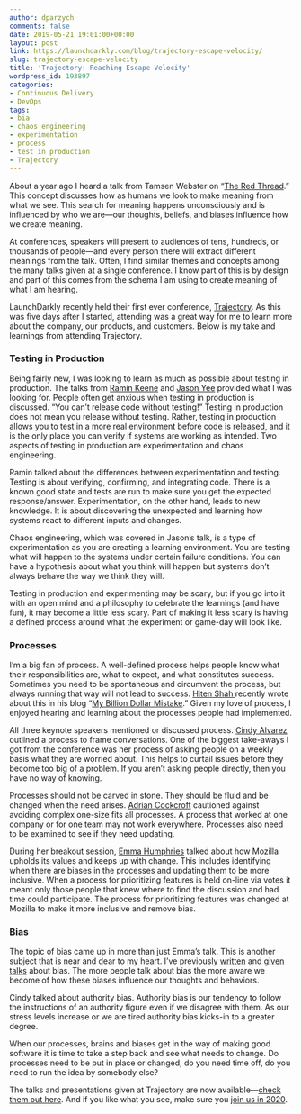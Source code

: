 ```yaml
---
author: dparzych
comments: false
date: 2019-05-21 19:01:00+00:00
layout: post
link: https://launchdarkly.com/blog/trajectory-escape-velocity/
slug: trajectory-escape-velocity
title: 'Trajectory: Reaching Escape Velocity'
wordpress_id: 193897
categories:
- Continuous Delivery
- DevOps
tags:
- bia
- chaos engineering
- experimentation
- process
- test in production
- Trajectory
---
```


About a year ago I heard a talk from Tamsen Webster on “[The Red Thread](https://www.youtube.com/watch?v=SRsPo3rfv94).” This concept discusses how as humans we look to make meaning from what we see. This search for meaning happens unconsciously and is influenced by who we are—our thoughts, beliefs, and biases influence how we create meaning.

At conferences, speakers will present to audiences of tens, hundreds, or thousands of people—and every person there will extract different meanings from the talk. Often, I find similar themes and concepts among the many talks given at a single conference. I know part of this is by design and part of this comes from the schema I am using to create meaning of what I am hearing.

LaunchDarkly recently held their first ever conference, [Trajectory](https://www.trajectoryconf.com/). As this was five days after I started, attending was a great way for me to learn more about the company, our products, and customers. Below is my take and learnings from attending Trajectory.


### Testing in Production


Being fairly new, I was looking to learn as much as possible about testing in production. The talks from [Ramin Keene](https://twitter.com/rmn) and [Jason Yee](https://twitter.com/gitbisect) provided what I was looking for. People often get anxious when testing in production is discussed. “You can’t release code without testing!” Testing in production does not mean you release without testing. Rather, testing in production allows you to test in a more real environment before code is released, and it is the only place you can verify if systems are working as intended. Two aspects of testing in production are experimentation and chaos engineering.

Ramin talked about the differences between experimentation and testing. Testing is about verifying, confirming, and integrating code. There is a known good state and tests are run to make sure you get the expected response/answer. Experimentation, on the other hand, leads to new knowledge. It is about discovering the unexpected and learning how systems react to different inputs and changes.

Chaos engineering, which was covered in Jason’s talk, is a type of experimentation as you are creating a learning environment. You are testing what will happen to the systems under certain failure conditions. You can have a hypothesis about what you think will happen but systems don’t always behave the way we think they will.

Testing in production and experimenting may be scary, but if you go into it with an open mind and a philosophy to celebrate the learnings (and have fun), it may become a little less scary. Part of making it less scary is having a defined process around what the experiment or game-day will look like.


### Processes


I’m a big fan of process. A well-defined process helps people know what their responsibilities are, what to expect, and what constitutes success. Sometimes you need to be spontaneous and circumvent the process, but always running that way will not lead to success. [Hiten Shah ](https://twitter.com/hnshah)recently wrote about this in his blog “[My Billion Dollar Mistake](https://producthabits.com/my-billion-dollar-mistake/).” Given my love of process, I enjoyed hearing and learning about the processes people had implemented.

All three keynote speakers mentioned or discussed process. [Cindy Alvarez](https://twitter.com/cindyalvarez) outlined a process to frame conversations. One of the biggest take-aways I got from the conference was her process of asking people on a weekly basis what they are worried about. This helps to curtail issues before they become too big of a problem. If you aren’t asking people directly, then you have no way of knowing.

Processes should not be carved in stone. They should be fluid and be changed when the need arises. [Adrian Cockcroft](https://twitter.com/adrianco) cautioned against avoiding complex one-size fits all processes. A process that worked at one company or for one team may not work everywhere. Processes also need to be examined to see if they need updating.

During her breakout session, [Emma Humphries](https://twitter.com/triagegirl) talked about how Mozilla upholds its values and keeps up with change. This includes identifying when there are biases in the processes and updating them to be more inclusive. When a process for prioritizing features is held on-line via votes it meant only those people that knew where to find the discussion and had time could participate. The process for prioritizing features was changed at Mozilla to make it more inclusive and remove bias.


### Bias


The topic of bias came up in more than just Emma’s talk. This is another subject that is near and dear to my heart. I’ve previously [written](https://sdtimes.com/devops/site-reliability-engineer-dont-fall-victim-to-the-bias-blind-spot/) and [given talks](https://www.youtube.com/watch?v=8rOHb2yoSw4) about bias. The more people talk about bias the more aware we become of how these biases influence our thoughts and behaviors.

Cindy talked about authority bias. Authority bias is our tendency to follow the instructions of an authority figure even if we disagree with them. As our stress levels increase or we are tired authority bias kicks-in to a greater degree.

When our processes, brains and biases get in the way of making good software it is time to take a step back and see what needs to change. Do processes need to be put in place or changed, do you need time off, do you need to run the idea by somebody else?

The talks and presentations given at Trajectory are now available—[check them out here](https://launchdarkly.com/trajectory-signup/). And if you like what you see, make sure you [join us in 2020](https://www.trajectoryconf.com/).
